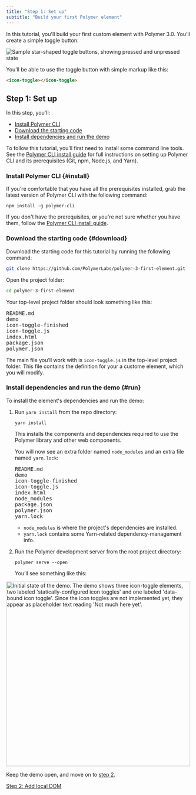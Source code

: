 ```yaml
---
title: "Step 1: Set up"
subtitle: "Build your first Polymer element"
---
```


<!-- toc -->

In this tutorial, you'll build your first custom element with Polymer 3.0. You’ll create a simple toggle button:

![Sample star-shaped toggle buttons, showing pressed and unpressed state](/images/3.0/first-element/sample-toggles.png)

You’ll be able to use the toggle button with simple markup like this:

```html
<icon-toggle></icon-toggle>
```

## Step 1: Set up

In this step, you'll: 

* [Install Polymer CLI](#install)
* [Download the starting code](#download)
* [Install dependencies and run the demo](#run)

To follow this tutorial, you’ll first need to install some command line tools. See the [Polymer CLI install guide](/{{{polymer_version_dir}}}/docs/tools/polymer-cli) for full instructions on setting up Polymer CLI and its prerequisites (Git, npm, Node.js, and Yarn). 

### Install Polymer CLI {#install}

If you're comfortable that you have all the prerequisites installed, grab the latest version of Polymer CLI with the following command:

```
npm install -g polymer-cli
```

If you don't have the prerequisites, or you're not sure whether you have them, follow the [Polymer CLI install guide](/{{{polymer_version_dir}}}/docs/tools/polymer-cli).

### Download the starting code {#download}

Download the starting code for this tutorial by running the following command:

```bash
git clone https://github.com/PolymerLabs/polymer-3-first-element.git
```
 
Open the project folder:  

```bash
cd polymer-3-first-element
```

Your top-level project folder should look something like this:

<pre>
README.md
demo
icon-toggle-finished
icon-toggle.js
index.html
package.json
polymer.json
</pre>

The main file you’ll work with is `icon-toggle.js` in the top-level project folder. This file contains the definition for your a custome element, which you will modify.

### Install dependencies and run the demo {#run}

To install the element's dependencies and run the demo:

1.  Run `yarn install` from the repo directory:

    ```
    yarn install
    ```
    
    This installs the components and dependencies required to use the Polymer library and other web components. 

    You will now see an extra folder named `node_modules` and an extra file named `yarn.lock`:

    <pre>
    README.md
    demo
    icon-toggle-finished
    icon-toggle.js
    index.html
    node_modules
    package.json
    polymer.json
    yarn.lock
    </pre>

    * `node_modules` is where the project's dependencies are installed.
    * `yarn.lock` contains some Yarn-related dependency-management info.

2.  Run the Polymer development server from the root project directory:

    ```
    polymer serve --open
    ```

    You’ll see something like this:

<p><img src="/images/3.0/first-element/starting-state.png" width="500px" alt="Initial state of the demo. The demo shows three icon-toggle elements, two labeled 'statically-configured icon toggles' and one labeled 'data-bound icon toggle'. Since the icon toggles are not implemented yet, they appear as placeholder text reading 'Not much here yet'." title="Initial demo"></p>

Keep the demo open, and move on to [step 2](step-2).

<a class="blue-button" href="step-2">Step 2: Add local DOM</a>

